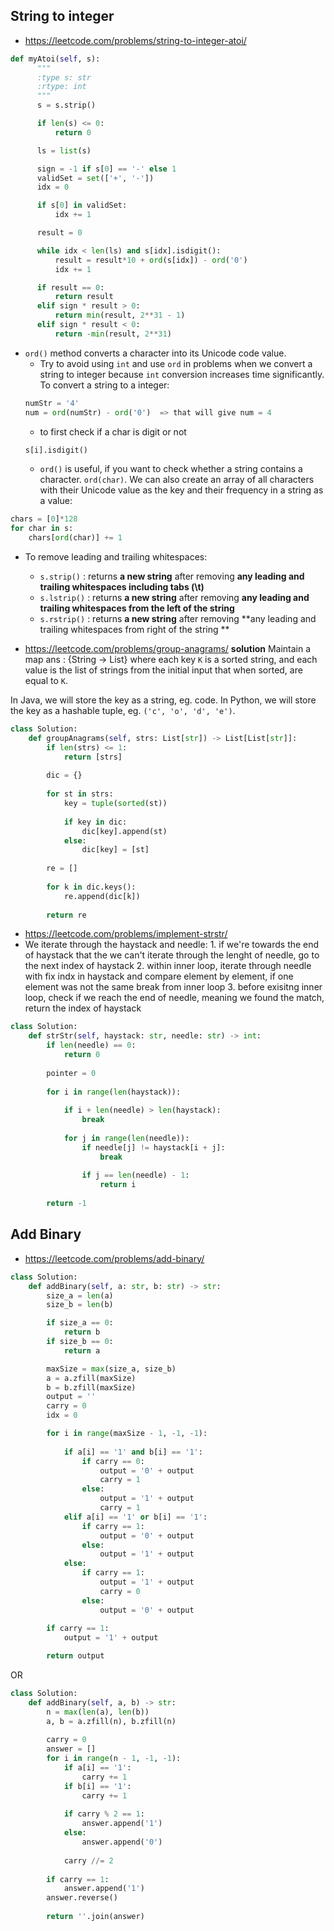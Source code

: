 ## String to integer
- https://leetcode.com/problems/string-to-integer-atoi/
```py
def myAtoi(self, s):
      """
      :type s: str
      :rtype: int
      """
      s = s.strip()

      if len(s) <= 0:
          return 0

      ls = list(s)

      sign = -1 if s[0] == '-' else 1
      validSet = set(['+', '-'])
      idx = 0

      if s[0] in validSet:
          idx += 1

      result = 0

      while idx < len(ls) and s[idx].isdigit():
          result = result*10 + ord(s[idx]) - ord('0')
          idx += 1

      if result == 0:
          return result
      elif sign * result > 0:
          return min(result, 2**31 - 1)
      elif sign * result < 0:
          return -min(result, 2**31)
```
- `ord()` method converts a character into its Unicode code value. 
    - Try to avoid using `int` and use `ord` in problems when we convert a string to integer because `int` conversion increases time significantly. To convert a string to a integer:
    ```py
    numStr = '4'
    num = ord(numStr) - ord('0')  => that will give num = 4
    ```
    - to first check if a char is digit or not
    ```py
    s[i].isdigit()
    ```
    - `ord()` is useful, if you want to check whether a string contains a character. `ord(char)`. We can also create an array of all characters with their Unicode value as the key and their frequency in a string as a value:
```py
chars = [0]*128
for char in s:
    chars[ord(char)] += 1
```
- To remove leading and trailing whitespaces:
    - `s.strip()` : returns **a new string** after removing **any leading and trailing whitespaces including tabs (\t)**
    - `s.lstrip()` : returns **a new string** after removing **any leading and trailing whitespaces from the left of the string**
    - `s.rstrip()` : returns **a new string** after removing **any leading and trailing whitespaces from right of the string **


- https://leetcode.com/problems/group-anagrams/
**solution**
Maintain a map ans : {String -> List} where each key `K` is a sorted string, and each value is the list of strings from the initial input that when sorted, are equal to `K`.

In Java, we will store the key as a string, eg. code. In Python, we will store the key as a hashable tuple, eg. `('c', 'o', 'd', 'e')`.

```py
class Solution:
    def groupAnagrams(self, strs: List[str]) -> List[List[str]]:
        if len(strs) <= 1:
            return [strs]
        
        dic = {}
        
        for st in strs:
            key = tuple(sorted(st))
            
            if key in dic:
                dic[key].append(st)
            else:
                dic[key] = [st]
                
        re = []
        
        for k in dic.keys():
            re.append(dic[k])
            
        return re
```

- https://leetcode.com/problems/implement-strstr/
- We iterate through the haystack and needle:
      1. if we're towards the end of haystack that the we can't iterate through the lenght of needle, go to the next index of haystack
      2. within inner loop, iterate through needle with fix indx in haystack and compare element by element, if one element was not the same break from inner loop
      3. before exisitng inner loop, check if we reach the end of needle, meaning we found the match, return the index of haystack

```py
class Solution:
    def strStr(self, haystack: str, needle: str) -> int:
        if len(needle) == 0:
            return 0
        
        pointer = 0
        
        for i in range(len(haystack)):
            
            if i + len(needle) > len(haystack):
                break
            
            for j in range(len(needle)):
                if needle[j] != haystack[i + j]:
                    break
                    
                if j == len(needle) - 1:
                    return i
                
        return -1
```
## Add Binary
- https://leetcode.com/problems/add-binary/

```py
class Solution:
    def addBinary(self, a: str, b: str) -> str:
        size_a = len(a)
        size_b = len(b)

        if size_a == 0:
            return b
        if size_b == 0:
            return a

        maxSize = max(size_a, size_b)
        a = a.zfill(maxSize)
        b = b.zfill(maxSize)
        output = ''
        carry = 0
        idx = 0

        for i in range(maxSize - 1, -1, -1):
            
            if a[i] == '1' and b[i] == '1':
                if carry == 0:
                    output = '0' + output
                    carry = 1
                else:
                    output = '1' + output
                    carry = 1
            elif a[i] == '1' or b[i] == '1':
                if carry == 1:
                    output = '0' + output
                else:
                    output = '1' + output     
            else:
                if carry == 1:
                    output = '1' + output
                    carry = 0
                else:
                    output = '0' + output
        
        if carry == 1:
            output = '1' + output

        return output
```
OR 
```py
class Solution:
    def addBinary(self, a, b) -> str:
        n = max(len(a), len(b))
        a, b = a.zfill(n), b.zfill(n)
        
        carry = 0
        answer = []
        for i in range(n - 1, -1, -1):
            if a[i] == '1':
                carry += 1
            if b[i] == '1':
                carry += 1
                
            if carry % 2 == 1:
                answer.append('1')
            else:
                answer.append('0')
            
            carry //= 2
        
        if carry == 1:
            answer.append('1')
        answer.reverse()
        
        return ''.join(answer)
```
